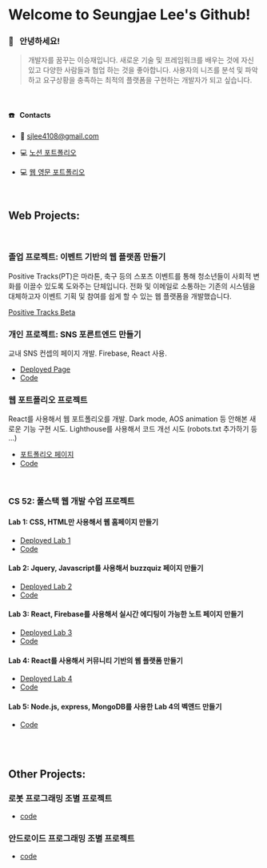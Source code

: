 # Welcome to Seungjae Lee's Github!



### 👋 &nbsp; 안녕하세요!


> 개발자를 꿈꾸는 이승재입니다. 새로운 기술 및 프레임워크를 배우는 것에 자신있고 다양한 사람들과 협업 하는 것을 좋아합니다. 사용자의 니즈를 분석 및 파악하고 요구상황을 충족하는 최적의 플랫폼을 구현하는 개발자가 되고 싶습니다. 


<br/>

#### ☎️ &nbsp; Contacts

* 📧 sjlee4108@gmail.com

* 💻 [노션 포트폴리오](https://www.notion.so/seungjae-lee-resume/Seungjae-Lee-094f2c4038014cb0b8836c5254a6f4c4)

* 💻 [웹 영문 포트폴리오](https://leesj.me)


<br/>

## Web Projects:

<br/>

### 졸업 프로젝트: 이벤트 기반의 웹 플랫폼 만들기
Positive Tracks(PT)은 마라톤, 축구 등의 스포츠 이벤트를 통해 청소년들이 사회적 변화를 이끌수 있도록 도와주는 단체입니다. 전화 및 이메일로 소통하는 기존의 시스템을 대체하고자 이벤트 기획 및 참여를 쉽게 할 수 있는 웹 플랫폼을 개발했습니다.

[Positive Tracks Beta](https://positive-tracks-66827.web.app)

### 개인 프로젝트: SNS 포른트엔드 만들기
교내 SNS 컨셉의 페이지 개발. Firebase, React 사용.

* [Deployed Page](https://nifty-jepsen-d9e082.netlify.app/)
* [Code](https://github.com/sjlee4108/DALI_SNS_CHALLENGE)

### 웹 포트폴리오 프로젝트
React를 사용해서 웹 포트폴리오를 개발. Dark mode, AOS animation 등 안해본 새로운 기능 구현 시도. Lighthouse를 사용해서 코드 개선 시도 (robots.txt 추가하기 등 ...)

* [포트폴리오 페이지](https://leesj.me)
* [Code](https://github.com/sjlee4108/sj-portfolio)


<br/>

### CS 52: 풀스택 웹 개발 수업 프로젝트

#### Lab 1: CSS, HTML만 사용해서 웹 홈페이지 만들기

* [Deployed Lab 1](https://dartmouth-cs52-21s.github.io/lab1-landingpage-sjlee4108/)
* [Code](https://github.com/sjlee4108/lab1-landingpage-sjlee4108)

#### Lab 2: Jquery, Javascript를 사용해서 buzzquiz 페이지 만들기

* [Deployed Lab 2](https://dartmouth-cs52-21s.github.io/lab2-sjlee4108/)
* [Code](https://github.com/sjlee4108/lab2-sjlee4108-1)

#### Lab 3: React, Firebase를 사용해서 실시간 에디팅이 가능한 노트 페이지 만들기

* [Deployed Lab 3](https://compassionate-fermi-1eecdd.netlify.app/)
* [Code](https://github.com/sjlee4108/react-notes-sjlee4108)

#### Lab 4: React를 사용해서 커뮤니티 기반의 웹 플랫폼 만들기

* [Deployed Lab 4](https://epic-goldberg-48bbd2.netlify.app/)
* [Code](https://github.com/sjlee4108/platform-client-sjlee4108)

#### Lab 5: Node.js, express, MongoDB를 사용한 Lab 4의 벡앤드 만들기

* [Code](https://github.com/sjlee4108/platform-client-sjlee4108)

<br/>

<br/>

## Other Projects:

### 로봇 프로그래밍 조별 프로젝트
* [code]('https://github.com/sjlee4108/robot-deliverer')

### 안드로이드 프로그래밍 조별 프로젝트
* [code]('https://github.com/sjlee4108/FridgeCompanion')


